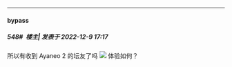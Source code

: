 

*****

####  bypass  
##### 548#         楼主| 发表于 2022-12-9 17:17

所以有收到 Ayaneo 2 的坛友了吗 <img src="https://static.saraba1st.com/image/smiley/face2017/034.png" referrerpolicy="no-referrer"> 体验如何？

